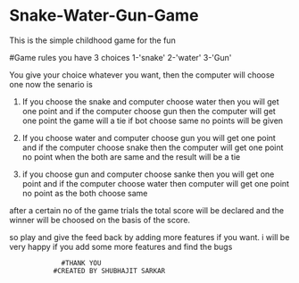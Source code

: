 # Snake-Water-Gun-Game
This is the simple childhood game for the fun 

#Game rules 
 you have 3 choices 
    1-'snake'
    2-'water'
    3-'Gun'
    
You give your choice whatever you want, then the computer will choose one 
now the senario is 
  1. If you choose the snake and computer choose water then you will get one point 
     and if the computer choose gun then the computer will get one point 
     the game will a tie if bot choose same no points will be given 
     
  2. If you choose water and computer choose gun you will get one point 
     and if the computer choose snake then the computer will get one point 
     no point when the both are same and the result will be a tie 
     
  3. if you choose gun and computer choose sanke then you will get one point 
     and if the computer choose water then computer will get one point 
     no point as the both choose same 
     
     
 after a certain no of the game trials the total score will be declared and the winner will be choosed 
 on the basis of the score.
 
 so play and give the feed back by adding more features if you want.
 i will be very happy if you add some more features and find the bugs 
 
                 #THANK YOU 
               #CREATED BY SHUBHAJIT SARKAR   
               
                 
 
  
